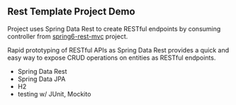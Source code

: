 ## Rest Template Project Demo

Project uses Spring Data Rest to create RESTful endpoints by consuming controller from [spring6-rest-mvc](https://github.com/laurakciic/spring6-rest-mvc) project.
 
Rapid prototyping of RESTful APIs as Spring Data Rest provides a quick and easy way to expose CRUD operations on entities as RESTful endpoints.

- Spring Data Rest
- Spring Data JPA
- H2
- testing w/ JUnit, Mockito

